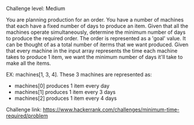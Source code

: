 Challenge level: Medium

You are planning production for an order. You have a number of machines that each have a fixed number of days to produce an item. Given that all the machines operate simultaneously, determine the minimum number of days to produce the required order. The order is represented as a 'goal' value. It can be thought of as a total number of iterms that we want produced. Given that every machine in the input array represents the time each machine takes to produce 1 item, we want the minimum number of days it'll take to make all the items.

EX: machines[1, 3, 4]. These 3 machines are represented as:
- machines[0] produces 1 item every day
- machines[1] produces 1 item every 3 days
- machines[2] produces 1 item every 4 days

Challenge link: https://www.hackerrank.com/challenges/minimum-time-required/problem
